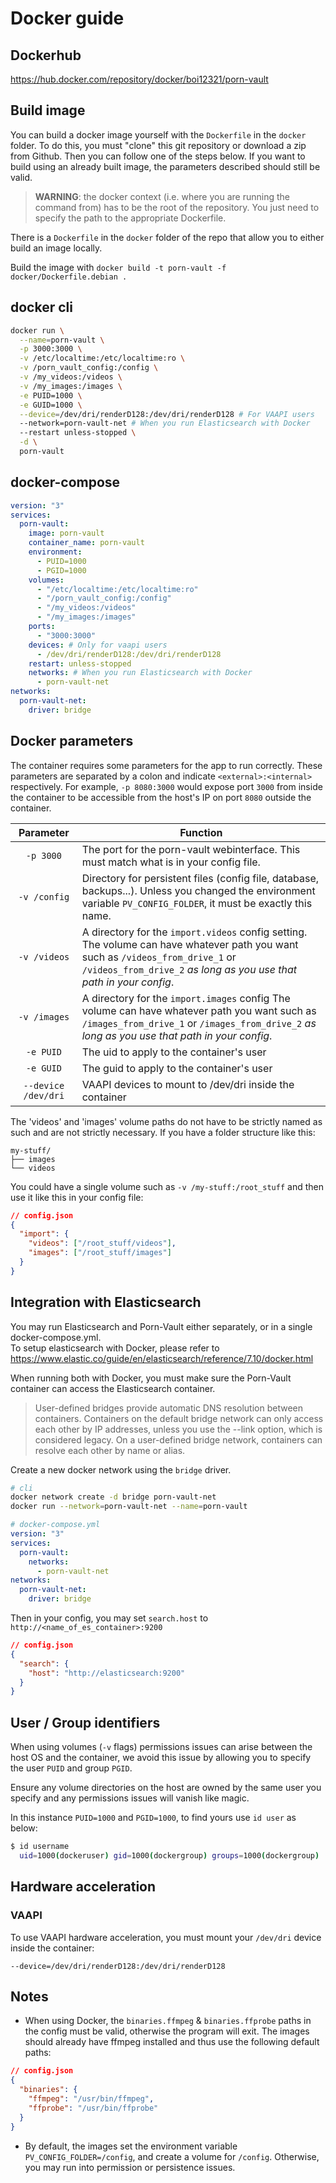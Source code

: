 # Docker guide

## Dockerhub

https://hub.docker.com/repository/docker/boi12321/porn-vault

## Build image

You can build a docker image yourself with the `Dockerfile` in the `docker` folder. To do this, you must "clone" this git repository or download a zip from Github. Then you can follow one of the steps below.
If you want to build using an already built image, the parameters described should still be valid.

> **WARNING**: the docker context (i.e. where you are running the command from) has to be the root of the repository. You just need to specify the path to the appropriate Dockerfile.

There is a `Dockerfile` in the `docker` folder of the repo that allow you to either build an image locally.

Build the image with `docker build -t porn-vault -f docker/Dockerfile.debian .`

## docker cli

```bash
docker run \
  --name=porn-vault \
  -p 3000:3000 \
  -v /etc/localtime:/etc/localtime:ro \
  -v /porn_vault_config:/config \
  -v /my_videos:/videos \
  -v /my_images:/images \
  -e PUID=1000 \
  -e GUID=1000 \
  --device=/dev/dri/renderD128:/dev/dri/renderD128 # For VAAPI users
  --network=porn-vault-net # When you run Elasticsearch with Docker
  --restart unless-stopped \
  -d \
  porn-vault
```

## docker-compose

```yml
version: "3"
services:
  porn-vault:
    image: porn-vault
    container_name: porn-vault
    environment:
      - PUID=1000
      - PGID=1000
    volumes:
      - "/etc/localtime:/etc/localtime:ro"
      - "/porn_vault_config:/config"
      - "/my_videos:/videos"
      - "/my_images:/images"
    ports:
      - "3000:3000"
    devices: # Only for vaapi users
      - /dev/dri/renderD128:/dev/dri/renderD128
    restart: unless-stopped
    networks: # When you run Elasticsearch with Docker
      - porn-vault-net
networks:
  porn-vault-net:
    driver: bridge
```

## Docker parameters

The container requires some parameters for the app to run correctly. These parameters are separated by a colon and indicate `<external>:<internal>` respectively. For example, `-p 8080:3000` would expose port `3000` from inside the container to be accessible from the host's IP on port `8080` outside the container.

|           Parameter            | Function                                                                                                                                                                                               |
| :----------------------------: | ------------------------------------------------------------------------------------------------------------------------------------------------------------------------------------------------------ |
|           `-p 3000`            | The port for the porn-vault webinterface. This must match what is in your config file.                                                                                                                 |
|          `-v /config`          | Directory for persistent files (config file, database, backups...). Unless you changed the environment variable `PV_CONFIG_FOLDER`, it must be exactly this name.                                      |
|          `-v /videos`          | A directory for the `import.videos` config setting. The volume can have whatever path you want such as `/videos_from_drive_1` or `/videos_from_drive_2` _as long as you use that path in your config_. |
|          `-v /images`          | A directory for the `import.images` config The volume can have whatever path you want such as `/images_from_drive_1` or `/images_from_drive_2` _as long as you use that path in your config_.          |
|           `-e PUID`            | The uid to apply to the container's user                                                                                                                                                               |
|           `-e GUID`            | The guid to apply to the container's user                                                                                                                                                              |
| `--device /dev/dri` | VAAPI devices to mount to /dev/dri inside the container                                                                                                                                                |

The 'videos' and 'images' volume paths do not have to be strictly named as such and are not strictly necessary. If you have a folder structure like this:

```
my-stuff/
├── images
└── videos
```

You could have a single volume such as `-v /my-stuff:/root_stuff` and then use it like this in your config file:

```json
// config.json
{
  "import": {
    "videos": ["/root_stuff/videos"],
    "images": ["/root_stuff/images"]
  }
}
```

## Integration with Elasticsearch

You may run Elasticsearch and Porn-Vault either separately, or in a single docker-compose.yml.  
To setup elasticsearch with Docker, please refer to https://www.elastic.co/guide/en/elasticsearch/reference/7.10/docker.html

When running both with Docker, you must make sure the Porn-Vault container can access the Elasticsearch container.

> User-defined bridges provide automatic DNS resolution between containers.
> Containers on the default bridge network can only access each other by IP addresses, unless you use the --link option, which is considered legacy. On a user-defined bridge network, containers can resolve each other by name or alias.

Create a new docker network using the `bridge` driver.

```bash
# cli
docker network create -d bridge porn-vault-net
docker run --network=porn-vault-net --name=porn-vault
```

```yml
# docker-compose.yml
version: "3"
services:
  porn-vault:
    networks:
      - porn-vault-net
networks:
  porn-vault-net:
    driver: bridge
```

Then in your config, you may set `search.host` to `http://<name_of_es_container>:9200`

```json
// config.json
{
  "search": {
    "host": "http://elasticsearch:9200"
  }
}
```

## User / Group identifiers

When using volumes (`-v` flags) permissions issues can arise between the host OS and the container, we avoid this issue by allowing you to specify the user `PUID` and group `PGID`.

Ensure any volume directories on the host are owned by the same user you specify and any permissions issues will vanish like magic.

In this instance `PUID=1000` and `PGID=1000`, to find yours use `id user` as below:

```bash
$ id username
  uid=1000(dockeruser) gid=1000(dockergroup) groups=1000(dockergroup)
```

## Hardware acceleration

### VAAPI

To use VAAPI hardware acceleration, you must mount your `/dev/dri` device inside the container:

```
--device=/dev/dri/renderD128:/dev/dri/renderD128
```

## Notes

- When using Docker, the `binaries.ffmpeg` & `binaries.ffprobe` paths in the config must be valid, otherwise the program will exit. The images should already have ffmpeg installed and thus use the following default paths:

```json
// config.json
{
  "binaries": {
    "ffmpeg": "/usr/bin/ffmpeg",
    "ffprobe": "/usr/bin/ffprobe"
  }
}
```

- By default, the images set the environment variable `PV_CONFIG_FOLDER=/config`, and create a volume for `/config`. Otherwise, you may run into permission or persistence issues.
